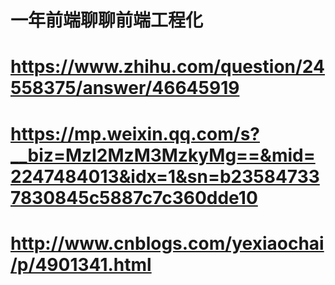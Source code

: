# 一年前端聊聊前端工程化

# https://www.zhihu.com/question/24558375/answer/46645919
# https://mp.weixin.qq.com/s?__biz=MzI2MzM3MzkyMg==&mid=2247484013&idx=1&sn=b235847337830845c5887c7c360dde10
# http://www.cnblogs.com/yexiaochai/p/4901341.html